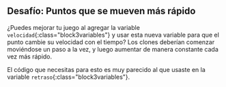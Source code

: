 ## Desafío: Puntos que se mueven más rápido

¿Puedes mejorar tu juego al agregar la variable `velocidad`{:class="block3variables"} y usar esta nueva variable para que el punto cambie su velocidad con el tiempo? Los clones deberían comenzar moviéndose un paso a la vez, y luego aumentar de manera constante cada vez más rápido.

El código que necesitas para esto es muy parecido al que usaste en la variable `retraso`{:class="block3variables"}.